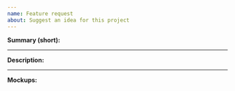 ```yaml
---
name: Feature request
about: Suggest an idea for this project
---
```


**Summary (short):**

---

**Description:**

---

**Mockups:**
